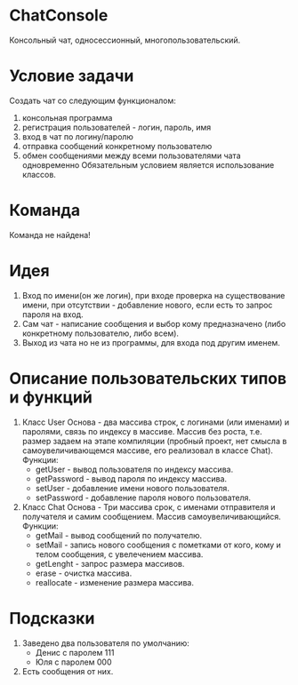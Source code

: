 # ChatConsole
Консольный чат, односессионный, многопользовательский.

# Условие задачи
Создать чат со следующим функционалом:

1. консольная программа
2. регистрация пользователей - логин, пароль, имя
3. вход в чат по логину/паролю
4. отправка сообщений конкретному пользователю
5. обмен сообщениями между всеми пользователями чата одновременно
Обязательным условием является использование классов.
# Команда
Команда не найдена!
# Идея
1. Вход по имени(он же логин), при входе проверка на существование имени, при отсутствии - добавление нового, если есть то запрос пароля на вход.
2. Сам чат - написание сообщения и выбор кому предназначено (либо конкретному пользователю, либо всем).
3. Выход из чата но не из программы, для входа под другим именем.
 # Описание пользовательских типов и функций
 1. Класс User
    Основа - два массива строк, с логинами (или именами) и паролями, связь по индексу в массиве.
    Массив без роста, т.е. размер задаем на этапе компиляции (пробный проект, нет смысла в
    самоувеличивающемся массиве, его реализовал в классе Chat).
    Функции:
    - getUser - вывод пользователя по индексу массива.
    - getPassword - вывод пароля по индексу массива.
    - setUser - добавление имени нового пользователя.
    - setPassword - добавление пароля нового пользователя.
  2. Класс Chat
     Основа - Три массива срок, с именами отправителя и получателя и самим сообщением.
     Массив самоувеличивающийся.
     Функции:
     - getMail - вывод сообщений по получателю.
     - setMail - запись нового сообщения с пометками от кого, кому и телом сообщения, с увелечением массива.
     - getLenght - запрос размера массивов.
     - erase - очистка массива.
     - reallocate - изменение размера массива.
    
  # Подсказки
1. Заведено два пользователя по умолчанию:
    - Денис с паролем 111
    - Юля с паролем 000
2. Есть сообщения от них.
